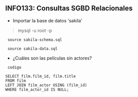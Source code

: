 ## INFO133: Consultas SGBD Relacionales

* Importar la base de datos 'sakila'

> mysql -u root -p

<code> source sakila-schema.sql </code>

<code> source sakila-data.sql </code>

* ¿Cuáles son las películas sin actores?

<code> codigo </code>
~~~~
SELECT film.film_id, film.title
FROM film 
LEFT JOIN film_actor USING (film_id)
WHERE film_actor_id IS NULL;
~~~~
